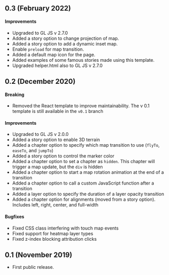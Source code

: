 ## 0.3 (February 2022)

#### Improvements

- Upgraded to GL JS v 2.7.0
- Added a story option to change projection of map.
- Added a story option to add a dynamic inset map.
- Enable `preload` for map transition.
- Added a default map icon for the page.
- Added examples of some famous stories made using this template.
- Upgraded helper.html also to GL JS v 2.7.0

## 0.2 (December 2020)

#### Breaking

- Removed the React template to improve maintainability. The v 0.1 template is still available in the `v0.1` branch

#### Improvements

- Upgraded to GL JS v 2.0.0
- Added a story option to enable 3D terrain
- Added a chapter option to specify which map transition to use (`flyTo`, `easeTo`, and `jumpTo`)
- Added a story option to control the marker color
- Added a chapter option to set a chapter as `hidden`. This chapter will trigger a map update, but the `div` is hidden
- Added a chapter option to start a map rotation animation at the end of a transition
- Added a chapter option to call a custom JavaScript function after a transition
- Added a layer option to specify the duration of a layer opacity transition
- Added a chapter option for alignments (moved from a story option). Includes left, right, center, and full-width

#### Bugfixes

- Fixed CSS class interfering with touch map events
- Fixed support for heatmap layer types
- Fixed z-index blocking attribution clicks


## 0.1 (November 2019)

- First public release.
